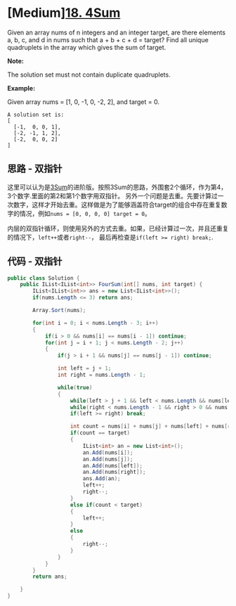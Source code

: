 # [Medium][18. 4Sum](https://leetcode.com/problems/4sum/)

Given an array nums of n integers and an integer target, are there elements a, b, c, and d in nums such that a + b + c + d = target? Find all unique quadruplets in the array which gives the sum of target.

**Note:**

The solution set must not contain duplicate quadruplets.

**Example:**

Given array nums = [1, 0, -1, 0, -2, 2], and target = 0.

```text
A solution set is:
[
  [-1,  0, 0, 1],
  [-2, -1, 1, 2],
  [-2,  0, 0, 2]
]
```

## 思路 - 双指针

这里可以认为是[3Sum](src/15.%203Sum)的进阶版。按照3Sum的思路，外围套2个循环，作为第4，3个数字.里面的第2和第1个数字用双指针。
另外一个问题是去重。先要计算过一次数字，这样才开始去重。这样做是为了能够涵盖符合target的组合中存在重复数字的情况，例如`nums = [0, 0, 0, 0] target = 0`。

内层的双指针循环，则使用另外的方式去重。如果，已经计算过一次，并且还重复的情况下，`left++`或者`right--`， 最后再检查是`if(left >= right) break;`.

## 代码 - 双指针

```csharp
public class Solution {
    public IList<IList<int>> FourSum(int[] nums, int target) {
        IList<IList<int>> ans = new List<IList<int>>();
        if(nums.Length <= 3) return ans;

        Array.Sort(nums);

        for(int i = 0; i < nums.Length - 3; i++)
        {
            if(i > 0 && nums[i] == nums[i - 1]) continue;
            for(int j = i + 1; j < nums.Length - 2; j++)
            {
                if(j > i + 1 && nums[j] == nums[j - 1]) continue;

                int left = j + 1;
                int right = nums.Length - 1;

                while(true)
                {
                    while(left > j + 1 && left < nums.Length && nums[left] == nums[left - 1]) left++;
                    while(right < nums.Length - 1 && right > 0 && nums[right] == nums[right + 1]) right--;
                    if(left >= right) break;

                    int count = nums[i] + nums[j] + nums[left] + nums[right];
                    if(count == target)
                    {
                        IList<int> an = new List<int>();
                        an.Add(nums[i]);
                        an.Add(nums[j]);
                        an.Add(nums[left]);
                        an.Add(nums[right]);
                        ans.Add(an);
                        left++;
                        right--;
                    }
                    else if(count < target)
                    {
                        left++;
                    }
                    else
                    {
                        right--;
                    }
                }
            }
        }
        return ans;

    }
}
```
